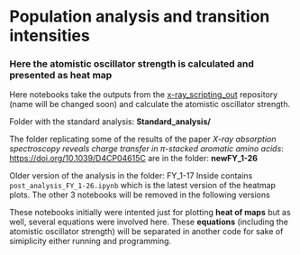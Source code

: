 # Population analysis and transition intensities
### Here the atomistic oscillator strength is calculated and presented as heat map

Here notebooks take the outputs from the [x-ray_scripting_out](https://github.com/caraortizmah/x-ray_scripting_out) 
repository (name will be changed soon) and calculate the atomistic oscillator strength.

Folder with the standard analysis: **Standard_analysis/**

The folder replicating some of the results of the paper 
*X-ray absorption spectroscopy reveals charge transfer in π-stacked aromatic amino acids*:
<br> https://doi.org/10.1039/D4CP04615C
are in the folder: **newFY_1-26**

Older version of the analysis in the folder: FY_1-17
Inside contains `post_analysis_FY_1-26.ipynb` which is the latest version of the heatmap plots.
The other 3 notebooks will be removed in the following versions

These notebooks initially were intented just for plotting **heat of maps** but as well, several equations were involved here.
These **equations** (including the atomistic oscillator strength) will be separated in another code for sake of simiplicity either running and programming.
